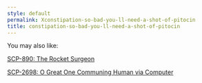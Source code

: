 ```yaml
---
style: default
permalink: Xconstipation-so-bad-you-ll-need-a-shot-of-pitocin
title: constipation-so-bad-you-ll-need-a-shot-of-pitocin
---
```

You may also like:

[SCP-890: The Rocket Surgeon](http://scp-wiki.net/scp-890)

[SCP-2698: O Great One Communing Human via Computer](http://scp-wiki.net/scp-2698)
